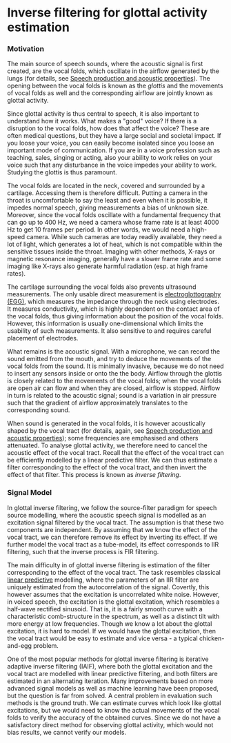 # Inverse filtering for glottal activity estimation


### Motivation

The main source of speech sounds, where the acoustic signal is first
created, are the vocal folds, which oscillate in the airflow generated
by the lungs (for details, see [Speech production and acoustic
properties](Speech_production_and_acoustic_properties)). The opening
between the vocal folds is known as the *glottis* and the movements of
vocal folds as well and the corresponding airflow are jointly known as
glottal activity.

Since glottal activity is thus central to speech, it is also important
to understand how it works. What makes a "good" voice? If there is a
disruption to the vocal folds, how does that affect the voice? These are
often medical questions, but they have a large social and societal
impact. If you loose your voice, you can easily become isolated since
you loose an important mode of communication. If you are in a voice
profession such as teaching, sales, singing or acting, also your ability
to work relies on your voice such that any disturbance in the voice
impedes your ability to work. Studying the glottis is thus paramount.

The vocal folds are located in the neck, covered and surrounded by a
cartilage. Accessing them is therefore difficult. Putting a camera in
the throat is uncomfortable to say the least and even when it is
possible, it impedes normal speech, giving measurements a bias of
unknown size. Moreover, since the vocal folds oscillate with a
fundamental frequency that can go up to 400 Hz, we need a camera whose
frame rate is at least 4000 Hz to get 10 frames per period. In other
words, we would need a high-speed camera. While such cameras are today
readily available, they need a lot of light, which generates a lot of
heat, which is not compatible within the sensitive tissues inside the
throat. Imaging with other methods, X-rays or magnetic resonance
imaging, generally have a slower frame rate and some imaging like X-rays
also generate harmful radiation (esp. at high frame rates).

The cartilage surrounding the vocal folds also prevents ultrasound
measurements. The only usable direct measurement is [electroglottography
(EGG)](https://en.wikipedia.org/wiki/Electroglottograph), which measures
the impedance through the neck using electrodes. It measures
conductivity, which is highly dependent on the contact area of the vocal
folds, thus giving information about the position of the vocal folds.
However, this information is usually one-dimensional which limits the
usability of such measurements. It also sensitive to and requires
careful placement of electrodes.

What remains is the acoustic signal. With a microphone, we can record
the sound emitted from the mouth, and try to deduce the movements of the
vocal folds from the sound. It is minimally invasive, because we do not
need to insert any sensors inside or onto the the body. Airflow through
the glottis is closely related to the movements of the vocal folds; when
the vocal folds are open air can flow and when they are closed, airflow
is stopped. Airflow in turn is related to the acoustic signal; sound is
a variation in air pressure such that the gradient of airflow
approximately translates to the corresponding sound.

When sound is generated in the vocal folds, it is however acoustically
shaped by the vocal tract (for details, again, see [Speech production
and acoustic properties](Speech_production_and_acoustic_properties));
some frequencies are emphasised and others attenuated. To analyse
glottal activity, we therefore need to cancel the acoustic effect of the
vocal tract. Recall that the effect of the vocal tract can be
efficiently modelled by a linear predictive filter. We can thus estimate
a filter corresponding to the effect of the vocal tract, and then invert
the effect of that filter. This process is known as *inverse filtering*.


### Signal Model

In glottal inverse filtering, we follow the source-filter paradigm for
speech source modelling, where the acoustic speech signal is modelled as
an excitation signal filtered by the vocal tract. The assumption is that
these two components are independent. By assuming that we know the
effect of the vocal tract, we can therefore remove its effect by
inverting its effect. If we further model the vocal tract as a
tube-model, its effect corresponds to IIR filtering, such that the
inverse process is FIR filtering.

The main difficulty in of glottal inverse filtering is estimation of the
filter corresponding to the effect of the vocal tract. The task
resembles classical [linear predictive](Linear_prediction) modelling,
where the parameters of an IIR filter are uniquely estimated from the
autocorrelation of the signal. Covertly, this however assumes that the
excitation is uncorrelated white noise. However, in voiced speech, the
excitation is the glottal excitation, which resembles a half-wave
rectified sinusoid. That is, it is a fairly smooth curve with a
characteristic comb-structure in the spectrum, as well as a distinct
tilt with more energy at low frequencies. Though we know a lot about the
glottal excitation, it is hard to model. If we would have the glottal
excitation, then the vocal tract would be easy to estimate and vice
versa - a typical chicken-and-egg problem.

One of the most popular methods for glottal inverse filtering is
iterative adaptive inverse filtering (IAIF), where both the glottal
excitation and the vocal tract are modelled with linear predictive
filtering, and both filters are estimated in an alternating iteration.
Many improvements based on more advanced signal models as well as
machine learning have been proposed, but the question is far from
solved. A central problem in evaluation such methods is the ground
truth. We can estimate curves which look like glottal excitations, but
we would need to know the actual movements of the vocal folds to verify
the accuracy of the obtained curves. Since we do not have a satisfactory
direct method for observing glottal activity, which would not bias
results, we cannot verify our models.

